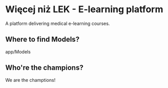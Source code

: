 # Więcej niż LEK - E-learning platform
A platform delivering medical e-learning courses.

## Where to find Models?
app/Models

## Who're the champions?
We are the champtions!
